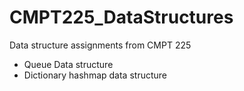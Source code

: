 # CMPT225_DataStructures
Data structure assignments from CMPT 225
- Queue Data structure
- Dictionary hashmap data structure
